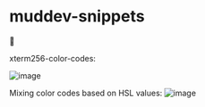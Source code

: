 # muddev-snippets
:wave:

xterm256-color-codes: 

![image](https://user-images.githubusercontent.com/9540334/225405888-5d12ff3d-0c35-4836-8d77-35104d8aaac2.png)

Mixing color codes based on HSL values:
![image](https://user-images.githubusercontent.com/9540334/175688011-e679f513-8274-4772-a6d1-226a9cb2b97a.png)
